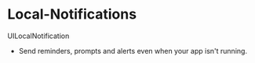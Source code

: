 # Local-Notifications
UILocalNotification
- Send reminders, prompts and alerts even when your app isn't running.
